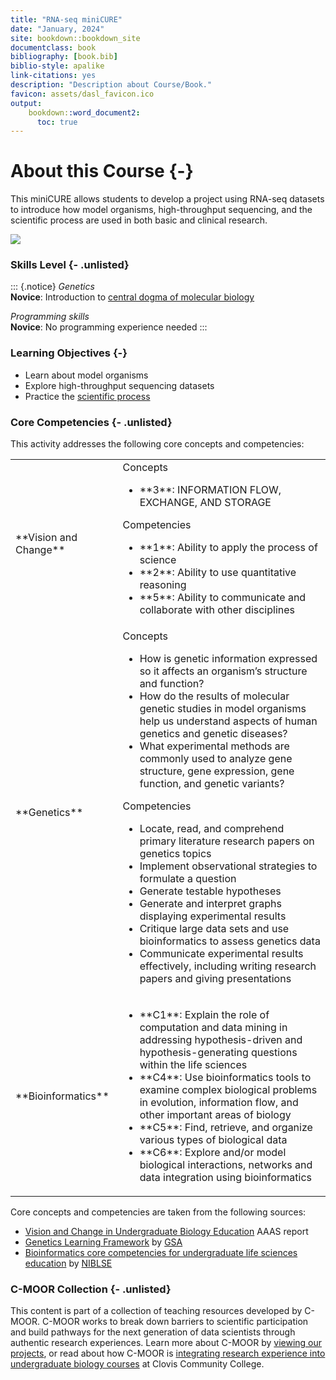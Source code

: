 ```yaml
---
title: "RNA-seq miniCURE"
date: "January, 2024"
site: bookdown::bookdown_site
documentclass: book
bibliography: [book.bib]
biblio-style: apalike
link-citations: yes
description: "Description about Course/Book."
favicon: assets/dasl_favicon.ico
output:
    bookdown::word_document2:
      toc: true
---
```


# About this Course {-}

This miniCURE allows students to develop a project using RNA-seq datasets to introduce how model organisms, high-throughput sequencing, and the scientific process are used in both basic and clinical research.

![](index_files/figure-docx//1rWH7VTcPV1juH0E9NI-X6evMIKzgn1MQKlf_CRzT73w_g1f734f625ef_0_30.png)

### Skills Level {- .unlisted}

::: {.notice}
_Genetics_  
**Novice**: Introduction to [central dogma of molecular biology](https://openstax.org/books/biology-2e/pages/15-1-the-genetic-code)

_Programming skills_  
**Novice**: No programming experience needed
:::

### Learning Objectives {-}

- Learn about model organisms
- Explore high-throughput sequencing datasets
- Practice the [scientific process](https://undsci.berkeley.edu/understanding-science-101/how-science-works/)

### Core Competencies {- .unlisted}

This activity addresses the following core concepts and competencies:

<table>
<tbody>
  <tr>
   <td style="text-align:left;"> **Vision and Change** </td>
   <td style="text-align:left;"> Concepts

<ul>
<li>**3**: INFORMATION FLOW, EXCHANGE, AND STORAGE</li>
</ul>
Competencies

<ul>
<li>**1**: Ability to apply the process of science</li>
<li>**2**: Ability to use quantitative reasoning</li>
<li>**5**: Ability to communicate and collaborate with other disciplines</li>
</ul> </td>
  </tr>
  <tr>
   <td style="text-align:left;"> **Genetics** </td>
   <td style="text-align:left;"> Concepts

<ul>
<li>How is genetic information expressed so it affects an organism’s structure and function?</li>
<li>How do the results of molecular genetic studies in model organisms help us understand aspects of human genetics and genetic diseases?</li>
<li>What experimental methods are commonly used to analyze gene structure, gene expression, gene function, and genetic variants?</li>
</ul>
Competencies

<ul>
<li>Locate, read, and comprehend primary literature research papers on genetics topics</li>
<li>Implement observational strategies to formulate a question</li>
<li>Generate testable hypotheses</li>
<li>Generate and interpret graphs displaying experimental results</li>
<li>Critique large data sets and use bioinformatics to assess genetics data</li>
<li>Communicate experimental results effectively, including writing research papers and giving presentations</li>
</ul> </td>
  </tr>
  <tr>
   <td style="text-align:left;"> **Bioinformatics** </td>
   <td style="text-align:left;"> <ul>
<li>**C1**: Explain the role of computation and data mining in addressing hypothesis-driven and hypothesis-generating questions within the life sciences</li>
<li>**C4**: Use bioinformatics tools to examine complex biological problems in evolution, information flow, and other important areas of biology</li>
<li>**C5**: Find, retrieve, and organize various types of biological data</li>
<li>**C6**: Explore and/or model biological interactions, networks and data integration using bioinformatics</li>
</ul> </td>
  </tr>
</tbody>
</table>

Core concepts and competencies are taken from the following sources:

  - [Vision and Change in Undergraduate Biology Education](https://visionandchange.org/) AAAS report
  - [Genetics Learning Framework](https://genetics-gsa.org/education/genetics-learning-framework/) by [GSA](https://genetics-gsa.org/)
  - [Bioinformatics core competencies for undergraduate life sciences education](https://doi.org/10.1371/journal.pone.0196878) by [NIBLSE](https://qubeshub.org/community/groups/niblse)


### C-MOOR Collection {- .unlisted}


This content is part of a collection of teaching resources developed by C-MOOR.  C-MOOR works to break down barriers to scientific participation and build pathways for the next generation of data scientists through authentic research experiences.  Learn more about C-MOOR by [viewing our projects](https://github.com/c-moor), or read about how C-MOOR is [integrating research experience into undergraduate biology courses](https://www.cloviscollege.edu/alumni-and-community/c-moor/c-moor.html) at Clovis Community College.
